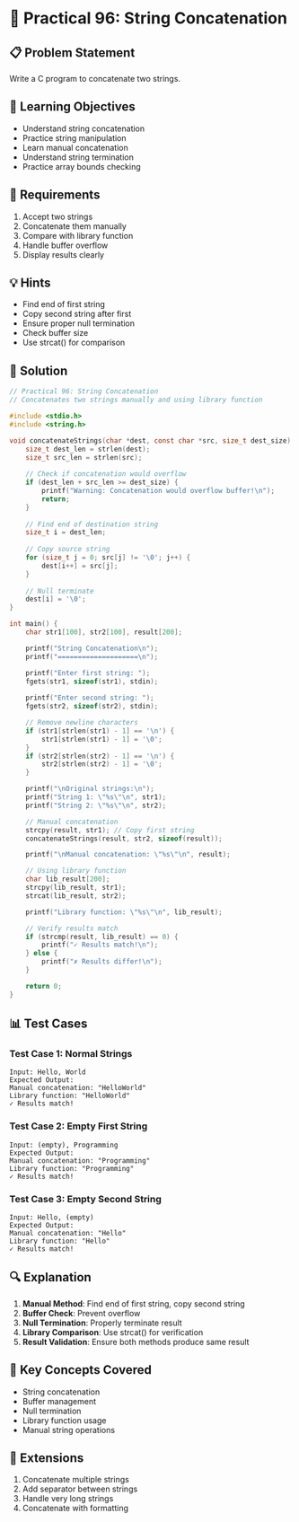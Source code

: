 # 🎯 Practical 96: String Concatenation

## 📋 Problem Statement

Write a C program to concatenate two strings.

## 🎯 Learning Objectives

- Understand string concatenation
- Practice string manipulation
- Learn manual concatenation
- Understand string termination
- Practice array bounds checking

## 📝 Requirements

1. Accept two strings
2. Concatenate them manually
3. Compare with library function
4. Handle buffer overflow
5. Display results clearly

## 💡 Hints

- Find end of first string
- Copy second string after first
- Ensure proper null termination
- Check buffer size
- Use strcat() for comparison

## 🔧 Solution

```c
// Practical 96: String Concatenation
// Concatenates two strings manually and using library function

#include <stdio.h>
#include <string.h>

void concatenateStrings(char *dest, const char *src, size_t dest_size) {
    size_t dest_len = strlen(dest);
    size_t src_len = strlen(src);
    
    // Check if concatenation would overflow
    if (dest_len + src_len >= dest_size) {
        printf("Warning: Concatenation would overflow buffer!\n");
        return;
    }
    
    // Find end of destination string
    size_t i = dest_len;
    
    // Copy source string
    for (size_t j = 0; src[j] != '\0'; j++) {
        dest[i++] = src[j];
    }
    
    // Null terminate
    dest[i] = '\0';
}

int main() {
    char str1[100], str2[100], result[200];

    printf("String Concatenation\n");
    printf("====================\n");

    printf("Enter first string: ");
    fgets(str1, sizeof(str1), stdin);
    
    printf("Enter second string: ");
    fgets(str2, sizeof(str2), stdin);

    // Remove newline characters
    if (str1[strlen(str1) - 1] == '\n') {
        str1[strlen(str1) - 1] = '\0';
    }
    if (str2[strlen(str2) - 1] == '\n') {
        str2[strlen(str2) - 1] = '\0';
    }

    printf("\nOriginal strings:\n");
    printf("String 1: \"%s\"\n", str1);
    printf("String 2: \"%s\"\n", str2);

    // Manual concatenation
    strcpy(result, str1); // Copy first string
    concatenateStrings(result, str2, sizeof(result));

    printf("\nManual concatenation: \"%s\"\n", result);

    // Using library function
    char lib_result[200];
    strcpy(lib_result, str1);
    strcat(lib_result, str2);

    printf("Library function: \"%s\"\n", lib_result);

    // Verify results match
    if (strcmp(result, lib_result) == 0) {
        printf("✓ Results match!\n");
    } else {
        printf("✗ Results differ!\n");
    }

    return 0;
}
```

## 📊 Test Cases

### Test Case 1: Normal Strings
```
Input: Hello, World
Expected Output:
Manual concatenation: "HelloWorld"
Library function: "HelloWorld"
✓ Results match!
```

### Test Case 2: Empty First String
```
Input: (empty), Programming
Expected Output:
Manual concatenation: "Programming"
Library function: "Programming"
✓ Results match!
```

### Test Case 3: Empty Second String
```
Input: Hello, (empty)
Expected Output:
Manual concatenation: "Hello"
Library function: "Hello"
✓ Results match!
```

## 🔍 Explanation

1. **Manual Method**: Find end of first string, copy second string
2. **Buffer Check**: Prevent overflow
3. **Null Termination**: Properly terminate result
4. **Library Comparison**: Use strcat() for verification
5. **Result Validation**: Ensure both methods produce same result

## 🎯 Key Concepts Covered

- String concatenation
- Buffer management
- Null termination
- Library function usage
- Manual string operations

## 🚀 Extensions

1. Concatenate multiple strings
2. Add separator between strings
3. Handle very long strings
4. Concatenate with formatting